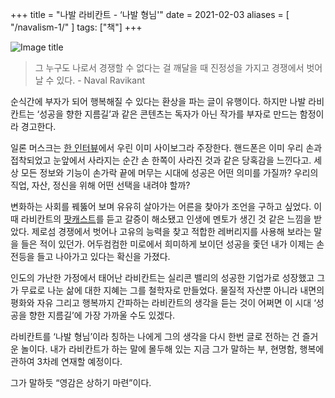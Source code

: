 +++
title = "나발 라비칸트 - ‘나발 형님'"
date = 2021-02-03
aliases = [
    "/navalism-1/"
]
tags: ["책"]
+++

![Image title](https://bear-images.sfo2.cdn.digitaloceanspaces.com/kang-1662213313.webp)

> 그 누구도 나로서 경쟁할 수 없다는 걸 깨달을 때 진정성을 가지고 경쟁에서 벗어날 수 있다. - Naval Ravikant

순식간에 부자가 되어 행복해질 수 있다는 환상을 파는 글이 유행이다. 하지만 나발 라비칸트는 ‘성공을 향한 지름길’과 같은 콘텐츠는 독자가 아닌 작가를 부자로 만드는 함정이라 경고한다.

일론 머스크는 [한 인터뷰](https://biz.chosun.com/site/data/html_dir/2017/07/02/2017070200574.html)에서 우린 이미 사이보그라 주장한다. 핸드폰은 이미 우리 손과 접착되었고 눈앞에서 사라지는 순간 손 한쪽이 사라진 것과 같은 당혹감을 느낀다고. 세상 모든 정보와 기능이 손가락 끝에 머무는 시대에 성공은 어떤 의미를 가질까? 우리의 직업, 자산, 정신을 위해 어떤 선택을 내려야 할까?

변화하는 사회를 꿰뚫어 보며 유유히 살아가는 어른을 찾아가 조언을 구하고 싶었다. 이때 라비칸트의 [팟캐스트](https://nav.al/)를 듣고 갈증이 해소됐고 인생에 멘토가 생긴 것 같은 느낌을 받았다. 제로섬 경쟁에서 벗어나 고유의 능력을 찾고 적합한 레버리지를 사용해 보라는 말을 들은 적이 있던가. 어두컴컴한 미로에서 희미하게 보이던 성공을 좇던 내가 이제는 손전등을 들고 나아가고 있다는 확신을 가졌다.

인도의 가난한 가정에서 태어난 라비칸트는 실리콘 밸리의 성공한 기업가로 성장했고 그가 무료로 나눈 삶에 대한 지혜는 그를 철학자로 만들었다. 물질적 자산뿐 아니라 내면의 평화와 자유 그리고 행복까지 간파하는 라비칸트의 생각을 듣는 것이 어쩌면 이 시대 ‘성공을 향한 지름길’에 가장 가까울 수도 있겠다.

라비칸트를 ‘나발 형님’이라 칭하는 나에게 그의 생각을 다시 한번 글로 전하는 건 즐거운 놀이다. 내가 라비칸트가 하는 말에 몰두해 있는 지금 그가 말하는 부, 현명함, 행복에 관하여 3차례 연재할 예정이다.

그가 말하듯 “영감은 상하기 마련”이다.